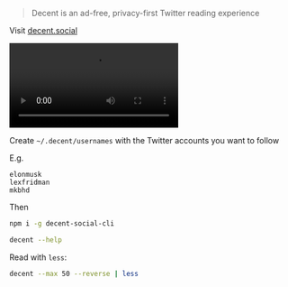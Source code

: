 > Decent is an ad-free, privacy-first Twitter reading experience

Visit [decent.social](https://decent.social/)

<video autoplay loop src="https://decent.social/img/decent.social.cli.mp4"></video>

Create `~/.decent/usernames` with the Twitter accounts you want to follow

E.g.

```
elonmusk
lexfridman
mkbhd
```

Then

```sh
npm i -g decent-social-cli

decent --help
```

Read with `less`:

```sh
decent --max 50 --reverse | less
```